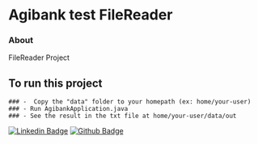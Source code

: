 # Agibank test FileReader

### About

FileReader Project

## To run this project
    ### -  Copy the "data" folder to your homepath (ex: home/your-user)
    ### - Run AgibankApplication.java
    ### - See the result in the txt file at home/your-user/data/out

[![Linkedin Badge](https://img.shields.io/badge/-LinkedIn-blue?style=flat-square&logo=Linkedin&logoColor=white&link=https://www.linkedin.com/in/filipe-aguiar-a64992191/)](https://www.linkedin.com/in/filipe-aguiar-a64992191/)
[![Github Badge](https://img.shields.io/badge/-Github-000?style=flat-square&logo=Github&logoColor=white&link=https://github.com/FilipeMAguiar)](https://github.com/FilipeMAguiar)
